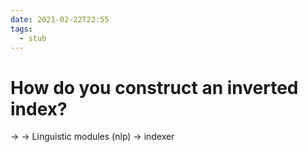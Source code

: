 ```yaml
---
date: 2021-02-22T22:55
tags: 
  - stub
---
```


# How do you construct an inverted index?

<d81089a9> -> <cd49c6d2> -> Linguistic modules (nlp) -> indexer


